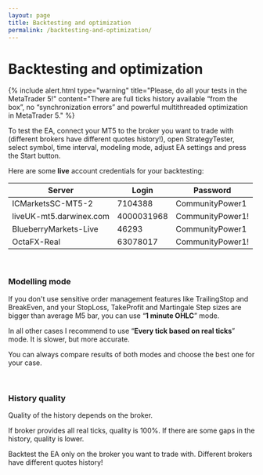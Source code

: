 ```yaml
---
layout: page
title: Backtesting and optimization
permalink: /backtesting-and-optimization/
---
```


# Backtesting and optimization

{% include alert.html type="warning" 
title="Please, do all your tests in the MetaTrader 5!" 
content="There are full ticks history available “from the box”, no “synchronization errors” and powerful multithreaded optimization in MetaTrader 5." %}

To test the EA, connect your MT5 to the broker you want to trade with (different brokers have different quotes history!), open StrategyTester, select symbol, time interval, modeling mode, adjust EA settings and press the Start button.

Here are some **live** account credentials for your backtesting:

| Server | Login | Password         |
| --- | --- |------------------|
| ICMarketsSC-MT5-2 | 7104388 | CommunityPower1  |
| liveUK-mt5.darwinex.com | 4000031968 | CommunityPower1! |
| BlueberryMarkets-Live | 46293 | CommunityPower1  |
| OctaFX-Real | 63078017 | CommunityPower1! |

<br />

### Modelling mode
If you don't use sensitive order management features like TrailingStop and BreakEven, and your StopLoss, TakeProfit and Martingale Step sizes are bigger than average M5 bar, you can use “**1 minute OHLC**” mode.

In all other cases I recommend to use “**Every tick based on real ticks**” mode. It is slower, but more accurate.

You can always compare results of both modes and choose the best one for your case.

<br />

### History quality
Quality of the history depends on the broker.

If broker provides all real ticks, quality is 100%. If there are some gaps in the history, quality is lower.

Backtest the EA only on the broker you want to trade with. Different brokers have different quotes history!